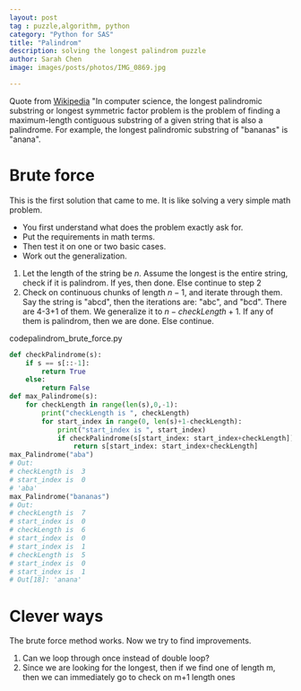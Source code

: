 ```yaml
---
layout: post
tag : puzzle,algorithm, python
category: "Python for SAS"
title: "Palindrom"
description: solving the longest palindrom puzzle
author: Sarah Chen
image: images/posts/photos/IMG_0869.jpg

---
```

Quote from [Wikipedia](https://en.wikipedia.org/wiki/Longest_palindromic_substring#:~:text=In%20computer%20science%2C%20the%20longest,bananas%22%20is%20%22anana%22.) "In computer science, the longest palindromic substring or longest symmetric factor problem is the problem of finding a maximum-length contiguous substring of a given string that is also a palindrome. For example, the longest palindromic substring of "bananas" is "anana".

# Brute force
This is the first solution that came to me.  It is like solving a very simple math problem.  
* You first understand what does the problem exactly ask for.
* Put the requirements in math terms.  
* Then test it on one or two basic cases.
* Work out the generalization. 

1. Let the length of the string be $n$.  Assume the longest is the entire string, check if it is palindrom. If yes, then done. Else continue to step 2
2. Check on continuous chunks of length $n-1$, and iterate through them. Say the string is "abcd", then the iterations are: "abc", and "bcd". There are 4-3+1 of them. We generalize it to $n - checkLength +1$.  If any of them is palindrom, then we are done.  Else continue. 

<div class="code-head"><span>code</span>palindrom_brute_force.py</div>

```py
def checkPalindrome(s):
    if s == s[::-1]:
        return True
    else:
        return False
def max_Palindrome(s):
    for checkLength in range(len(s),0,-1):
        print("checkLength is ", checkLength)
        for start_index in range(0, len(s)+1-checkLength):
            print("start_index is ", start_index)
            if checkPalindrome(s[start_index: start_index+checkLength]):
                return s[start_index: start_index+checkLength]
max_Palindrome("aba")
# Out:
# checkLength is  3
# start_index is  0
# 'aba'
max_Palindrome("bananas")
# Out:
# checkLength is  7
# start_index is  0
# checkLength is  6
# start_index is  0
# start_index is  1
# checkLength is  5
# start_index is  0
# start_index is  1
# Out[18]: 'anana'
```

# Clever ways

The brute force method works. Now we try to find improvements.  
1. Can we loop through once instead of double loop?
2. Since we are looking for the longest, then if we find one of length m, then we can immediately go to check on m+1 length ones
